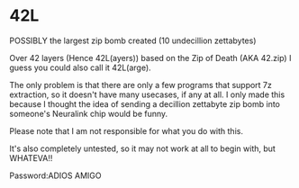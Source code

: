 # 42L
POSSIBLY the largest zip bomb created (10 undecillion zettabytes)

Over 42 layers (Hence 42L(ayers)) based on the Zip of Death (AKA 42.zip)
I guess you could also call it 42L(arge).

The only problem is that there are only a few programs that support 7z extraction, so it doesn't have many usecases, if any at all. I only made this because I thought the idea of sending a decillion zettabyte zip bomb into someone's Neuralink chip would be funny.

Please note that I am not responsible for what you do with this.

It's also completely untested, so it may not work at all to begin with, but WHATEVA!!

Password:ADIOS AMIGO
